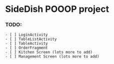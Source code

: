# SideDish POOOP project

### TODO:
    - [ ] LoginActivity
    - [ ] TableListActivity
    - [ ] TableActivity
    - [ ] OrderFragment
    - [ ] Kitchen Screen (lots more to add)
    - [ ] Management Screen (lots more to add)
